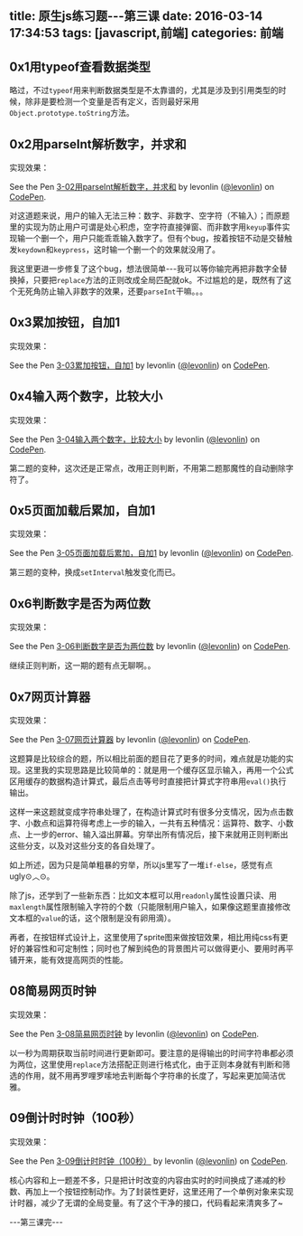 title: 原生js练习题---第三课
date: 2016-03-14 17:34:53
tags: [javascript,前端]
categories: 前端
---
## 0x1用typeof查看数据类型
略过，不过`typeof`用来判断数据类型是不太靠谱的，尤其是涉及到引用类型的时候，除非是要检测一个变量是否有定义，否则最好采用`Object.prototype.toString`方法。

## 0x2用parseInt解析数字，并求和
实现效果：
<p data-height="257" data-theme-id="17410" data-slug-hash="PNGBWp" data-default-tab="result" data-user="levonlin" class="codepen">See the Pen <a href="http://codepen.io/levonlin/pen/PNGBWp/">3-02用parseInt解析数字，并求和</a> by levonlin (<a href="http://codepen.io/levonlin">@levonlin</a>) on <a href="http://codepen.io">CodePen</a>.</p>
<script async src="//assets.codepen.io/assets/embed/ei.js"></script>

对这道题来说，用户的输入无法三种：数字、非数字、空字符（不输入）；而原题里的实现为防止用户可谓是处心积虑，空字符直接弹窗、而非数字用`keyup`事件实现输一个删一个，用户只能乖乖输入数字了。但有个bug，按着按钮不动是交替触发`keydown`和`keypress`，这时输一个删一个的效果就没用了。

我这里更进一步修复了这个bug，想法很简单---我可以等你输完再把非数字全替换掉，只要把`replace`方法的正则改成全局匹配就ok。不过尴尬的是，既然有了这个无死角防止输入非数字的效果，还要`parseInt`干嘛。。。

## 0x3累加按钮，自加1
实现效果：
<p data-height="257" data-theme-id="17410" data-slug-hash="yOVXKq" data-default-tab="result" data-user="levonlin" class="codepen">See the Pen <a href="http://codepen.io/levonlin/pen/yOVXKq/">3-03累加按钮，自加1</a> by levonlin (<a href="http://codepen.io/levonlin">@levonlin</a>) on <a href="http://codepen.io">CodePen</a>.</p>
<script async src="//assets.codepen.io/assets/embed/ei.js"></script>

## 0x4输入两个数字，比较大小
实现效果：
<p data-height="257" data-theme-id="17410" data-slug-hash="VamWde" data-default-tab="result" data-user="levonlin" class="codepen">See the Pen <a href="http://codepen.io/levonlin/pen/VamWde/">3-04输入两个数字，比较大小</a> by levonlin (<a href="http://codepen.io/levonlin">@levonlin</a>) on <a href="http://codepen.io">CodePen</a>.</p>
<script async src="//assets.codepen.io/assets/embed/ei.js"></script>

第二题的变种，这次还是正常点，改用正则判断，不用第二题那魔性的自动删除字符了。

## 0x5页面加载后累加，自加1
实现效果：
<p data-height="257" data-theme-id="17410" data-slug-hash="aNBwjg" data-default-tab="result" data-user="levonlin" class="codepen">See the Pen <a href="http://codepen.io/levonlin/pen/aNBwjg/">3-05页面加载后累加，自加1</a> by levonlin (<a href="http://codepen.io/levonlin">@levonlin</a>) on <a href="http://codepen.io">CodePen</a>.</p>
<script async src="//assets.codepen.io/assets/embed/ei.js"></script>

第三题的变种，换成`setInterval`触发变化而已。

## 0x6判断数字是否为两位数
实现效果：
<p data-height="257" data-theme-id="17410" data-slug-hash="BKQZqw" data-default-tab="result" data-user="levonlin" class="codepen">See the Pen <a href="http://codepen.io/levonlin/pen/BKQZqw/">3-06判断数字是否为两位数</a> by levonlin (<a href="http://codepen.io/levonlin">@levonlin</a>) on <a href="http://codepen.io">CodePen</a>.</p>
<script async src="//assets.codepen.io/assets/embed/ei.js"></script>

继续正则判断，这一期的题有点无聊啊。。

## 0x7网页计算器
实现效果：
<p data-height="257" data-theme-id="17410" data-slug-hash="MypdJg" data-default-tab="result" data-user="levonlin" class="codepen">See the Pen <a href="http://codepen.io/levonlin/pen/MypdJg/">3-07网页计算器</a> by levonlin (<a href="http://codepen.io/levonlin">@levonlin</a>) on <a href="http://codepen.io">CodePen</a>.</p>
<script async src="//assets.codepen.io/assets/embed/ei.js"></script>

这题算是比较综合的题，所以相比前面的题目花了更多的时间，难点就是功能的实现。这里我的实现思路是比较简单的：就是用一个缓存区显示输入，再用一个公式区用缓存的数据构造计算式，最后点击等号时直接把计算式字符串用`eval()`执行输出。

这样一来这题就变成字符串处理了，在构造计算式时有很多分支情况，因为点击数字、小数点和运算符得考虑上一步的输入，一共有五种情况：运算符、数字、小数点、上一步的error、输入溢出屏幕。穷举出所有情况后，接下来就用正则判断出这些分支，以及对这些分支的各自处理了。

如上所述，因为只是简单粗暴的穷举，所以js里写了一堆`if-else`，感觉有点ugly⊙︿⊙。

除了js，还学到了一些新东西：比如文本框可以用`readonly`属性设置只读、用`maxlength`属性限制输入字符的个数（只能限制用户输入，如果像这题里直接修改文本框的`value`的话，这个限制是没有卵用滴）。

再者，在按钮样式设计上，这里使用了sprite图来做按钮效果，相比用纯css有更好的兼容性和可定制性；同时也了解到纯色的背景图片可以做得更小、要用时再平铺开来，能有效提高网页的性能。

## 08简易网页时钟
实现效果：
<p data-height="257" data-theme-id="17410" data-slug-hash="ONmRXb" data-default-tab="result" data-user="levonlin" class="codepen">See the Pen <a href="http://codepen.io/levonlin/pen/ONmRXb/">3-08简易网页时钟</a> by levonlin (<a href="http://codepen.io/levonlin">@levonlin</a>) on <a href="http://codepen.io">CodePen</a>.</p>
<script async src="//assets.codepen.io/assets/embed/ei.js"></script>

以一秒为周期获取当前时间进行更新即可。要注意的是得输出的时间字符串都必须为两位，这里使用`replace`方法搭配正则进行格式化，由于正则本身就有判断和筛选的作用，就不用再罗哩罗嗦地去判断每个字符串的长度了，写起来更加简洁优雅。

## 09倒计时时钟（100秒）
实现效果：
<p data-height="257" data-theme-id="17410" data-slug-hash="xVdEeb" data-default-tab="result" data-user="levonlin" class="codepen">See the Pen <a href="http://codepen.io/levonlin/pen/xVdEeb/">3-09倒计时时钟（100秒）</a> by levonlin (<a href="http://codepen.io/levonlin">@levonlin</a>) on <a href="http://codepen.io">CodePen</a>.</p>
<script async src="//assets.codepen.io/assets/embed/ei.js"></script>

核心内容和上一题差不多，只是把计时改变的内容由实时的时间换成了递减的秒数、再加上一个按钮控制动作。为了封装性更好，这里还用了一个单例对象来实现计时器，减少了无谓的全局变量。有了这个干净的接口，代码看起来清爽多了~

---第三课完---


